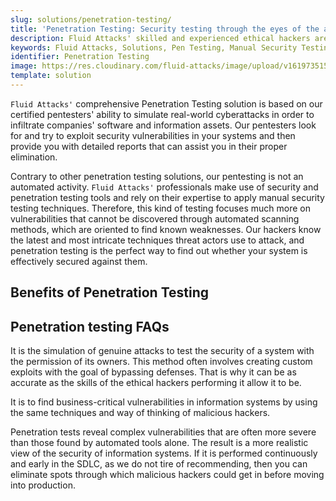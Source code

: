 ```yaml
---
slug: solutions/penetration-testing/
title: 'Penetration Testing: Security testing through the eyes of the attacker'
description: Fluid Attacks' skilled and experienced ethical hackers are responsible for simulating real attacks on your systems to find complex and varied vulnerabilities.
keywords: Fluid Attacks, Solutions, Pen Testing, Manual Security Testing, Manual Penetration Testing, Manual Pentesting, Ethical Hacking
identifier: Penetration Testing
image: https://res.cloudinary.com/fluid-attacks/image/upload/v1619735154/airs/solutions/solution-penetration-testing_ty3kro.webp
template: solution
---
```


<text-container>

`Fluid Attacks'` comprehensive Penetration Testing solution
is based on our certified pentesters' ability
to simulate real-world cyberattacks
in order to infiltrate companies' software and information assets.
Our pentesters look for and try to exploit security vulnerabilities
in your systems
and then provide you with detailed reports
that can assist you in their proper elimination.

Contrary to other penetration testing solutions,
our pentesting is not an automated activity.
`Fluid Attacks'` professionals make use of security
and penetration testing tools
and rely on their expertise
to apply manual security testing techniques.
Therefore,
this kind of testing focuses much more on vulnerabilities
that cannot be discovered through automated scanning methods,
which are oriented to find known weaknesses.
Our hackers know the latest and most intricate techniques
threat actors use to attack,
and penetration testing is the perfect way to find out
whether your system is effectively secured against them.

</text-container>

## Benefits of Penetration Testing

<grid-container>

  <div>
    <solution-card
      description="Our ethical hackers' extensive efforts
        allow them to know in greater detail the vulnerabilities
        in the systems they assess and what risks are being taken
        if these flaws are not promptly remediated."
      image="airs/solutions/penetration-testing/icon1"
      title="In-depth hacking"
    />
  </div>

  <div>
    <solution-card
      description="Our ethical hackers go beyond using automated tools,
        exerting their expertise to discover everything that can pose
        a cybersecurity risk within your IT systems.
        This is how we can guarantee very low rates of false positives
        and false negatives in our projects."
      image="airs/solutions/penetration-testing/icon2"
      title="Manual and precise security testing"
    />
  </div>

  <div>
    <solution-card
      description="You can have an updated status of your systems'
        security through continuous penetration testing,
        which then enables you to remediate vulnerabilities
        before cybercriminals find them."
      image="airs/solutions/penetration-testing/icon3"
      title="Enhanced cybersecurity"
    />
  </div>

  <div>
    <solution-card
      description="Every time you remediate a vulnerability we find
        in your system through Continuous Hacking, you can ask
        our team to verify that remediation. This verification
        process does not have any additional cost, no matter
        how many reattacks are necessary."
      image="airs/solutions/penetration-testing/icon4"
      title="Multiple reattacks"
    />
  </div>

</grid-container>

<div>
  <solution-slide
    description="We invite you to read our
      blog posts related to this solution."
    solution="penetrationTesting"
    title="Do you want to learn more about Penetration Testing?"
  />
</div>

## Penetration testing FAQs

<faq-container>

<div>
<solution-faq
  title="What is penetration testing?">

It is the simulation of genuine attacks
to test the security of a system with the permission of its owners.
This method often involves creating custom exploits
with the goal of bypassing defenses.
That is why
it can be as accurate
as the skills of the ethical hackers performing it allow it to be.

</solution-faq>
</div>

<div>
<solution-faq
  title="What is the primary purpose of penetration testing?">

It is to find business-critical vulnerabilities in information systems
by using the same techniques and way of thinking of malicious hackers.

</solution-faq>
</div>

<div>
<solution-faq
  title="What is the end result of a penetration test?">

Penetration tests reveal complex vulnerabilities
that are often more severe than those found by automated tools alone.
The result is a more realistic view of the security of information systems.
If it is performed continuously and early in the SDLC,
as we do not tire of recommending,
then you can eliminate spots through which malicious hackers could get in
before moving into production.

</solution-faq>
</div>

</faq-container>
